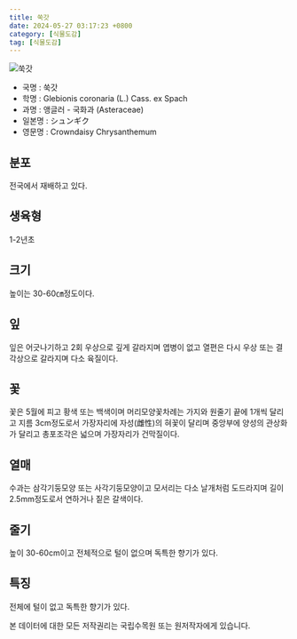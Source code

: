 ```yaml
---
title: 쑥갓
date: 2024-05-27 03:17:23 +0800
category: [식물도감]
tag: [식물도감]
---
```




![쑥갓](/fileUpload/plants/basic/Compositae/Chrysanthemum/10475/1_th2.JPG)
- 국명 : 쑥갓
- 학명 : Glebionis coronaria (L.) Cass. ex Spach
- 과명 : 앵글러 - 국화과 (Asteraceae)
- 일본명 : シュンギク
- 영문명 : Crowndaisy Chrysanthemum


## 분포
전국에서 재배하고 있다.
## 생육형
1-2년초
## 크기
높이는 30-60㎝정도이다.
## 잎
잎은 어긋나기하고 2회 우상으로 깊게 갈라지며 엽병이 없고 열편은 다시 우상 또는 결각상으로 갈라지며 다소 육질이다.
## 꽃
꽃은 5월에 피고 황색 또는 백색이며 머리모양꽃차례는 가지와 원줄기 끝에 1개씩 달리고 지름 3cm정도로서 가장자리에 자성(雌性)의 혀꽃이 달리며 중앙부에 양성의 관상화가 달리고 총포조각은 넓으며 가장자리가 건막질이다.
## 열매
수과는 삼각기둥모양 또는 사각기둥모양이고 모서리는 다소 날개처럼 도드라지며 길이 2.5mm정도로서 연하거나 짙은 갈색이다.
## 줄기
높이 30-60cm이고 전체적으로 털이 없으며 독특한 향기가 있다.
## 특징
전체에 털이 없고 독특한 향기가 있다.






본 데이터에 대한 모든 저작권리는 국립수목원 또는 원저작자에게 있습니다.
